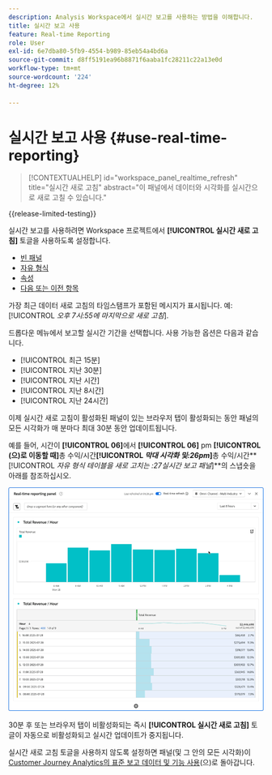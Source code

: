 ```yaml
---
description: Analysis Workspace에서 실시간 보고를 사용하는 방법을 이해합니다.
title: 실시간 보고 사용
feature: Real-time Reporting
role: User
exl-id: 6e7dba80-5fb9-4554-b989-85eb54a4bd6a
source-git-commit: d8ff5191ea96b8871f6aaba1fc28211c22a13e0d
workflow-type: tm+mt
source-wordcount: '224'
ht-degree: 12%

---
```


# 실시간 보고 사용 {#use-real-time-reporting}

>[!CONTEXTUALHELP]
>id="workspace_panel_realtime_refresh"
>title="실시간 새로 고침"
>abstract="이 패널에서 데이터와 시각화를 실시간으로 새로 고칠 수 있습니다."

{{release-limited-testing}}

실시간 보고를 사용하려면 Workspace 프로젝트에서 **[!UICONTROL 실시간 새로 고침]** 토글을 사용하도록 설정합니다.

* [빈 패널](/help/analysis-workspace/c-panels/blank-panel.md)
* [자유 형식](/help/analysis-workspace/c-panels/freeform-panel.md)
* [속성](/help/analysis-workspace/c-panels/attribution.md)
* [다음 또는 이전 항목](/help/analysis-workspace/c-panels/next-previous.md)

가장 최근 데이터 새로 고침의 타임스탬프가 포함된 메시지가 표시됩니다. 예: [!UICONTROL  *오후 7시:55에 마지막으로 새로 고침*].

드롭다운 메뉴에서 보고할 실시간 기간을 선택합니다. 사용 가능한 옵션은 다음과 같습니다.

* [!UICONTROL 최근 15분]
* [!UICONTROL 지난 30분]
* [!UICONTROL 지난 시간]
* [!UICONTROL 지난 8시간]
* [!UICONTROL 지난 24시간]

이제 실시간 새로 고침이 활성화된 패널이 있는 브라우저 탭이 활성화되는 동안 패널의 모든 시각화가 매 분마다 최대 30분 동안 업데이트됩니다.

예를 들어, 시간이 **[!UICONTROL 06]**&#x200B;에서 **[!UICONTROL 06]** pm **[!UICONTROL (으)로 이동할 때]**&#x200B;총 수익/시간&#x200B;**[!UICONTROL *막대 시각화 및:26pm*]**&#x200B;총 수익/시간&#x200B;**[!UICONTROL *자유 형식 테이블을 새로 고치는 :27실시간 보고 패널&#x200B;*]**의 스냅숏을 아래를 참조하십시오.

![실시간 새로 고침](assets/real-time-refresh.gif)

30분 후 또는 브라우저 탭이 비활성화되는 즉시 **[!UICONTROL 실시간 새로 고침]** 토글이 자동으로 비활성화되고 실시간 업데이트가 중지됩니다.

실시간 새로 고침 토글을 사용하지 않도록 설정하면 패널(및 그 안의 모든 시각화)이 [Customer Journey Analytics의 표준 보고 데이터 및 기능 사용](real-time.md#how-it-works)(으)로 돌아갑니다.
